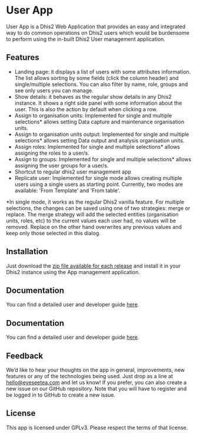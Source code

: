 # User App

User App is a Dhis2 Web Application that provides an easy and integrated way to do common operations on Dhis2 users which would be burdensome to perform using the in-built Dhis2 User management application.

## Features

- Landing page: it displays a list of users with some attributes information. The list allows sorting by some fields (click the column header) and single/multiple selections. You can also filter by name, role, groups and see only users you can manage.
- Show details:  it behaves as the regular show details in any Dhis2 instance. It shows a right side panel with some information about the user. This is also the action by default when clicking a row.
- Assign to organisation units: Implemented for single and multiple selections* allows setting Data capture and maintenance organisation units.
- Assign to organisation units output: Implemented for single and multiple selections* allows setting Data output and analysis organisation units.
- Assign roles: Implemented for single and multiple selections* allows assigning the roles to a user/s.
- Assign to groups: Implemented for single and multiple selections* allows assigning the user groups for a user/s.
- Shortcut to regular dhis2 user management app
- Replicate user: Implemented for single mode allows creating multiple users using a single users as starting point. Currently, two modes are available: 'From Template' and 'From table'.

\*In single mode, it works as the regular Dhis2 vanilla feature. For multiple selections, the changes can be saved using one of two strategies: merge or replace. The merge strategy will add the selected entities (organisation units, roles, etc) to the current values each user had, no values will be removed. Replace on the other hand overwrites any previous values and keep only those selected in this dialog.

## Installation

Just download the [zip file available for each release](https://github.com/EyeSeeTea/user-extended-app/releases) and install it in your Dhis2 instance using the App management application.

## Documentation

You can find a detailed user and developer guide [here](https://docs.google.com/document/d/1XdU57_WvAEJv-grdnXkpqh1K9DY5QUYl-8Bl0vEuboM/edit#).

## Documentation

You can find a detailed user and developer guide [here](https://docs.google.com/document/d/1XdU57_WvAEJv-grdnXkpqh1K9DY5QUYl-8Bl0vEuboM/edit#).

## Feedback

We’d like to hear your thoughts on the app in general, improvements, new features or any of the technologies being used. Just drop as a line at hello@eyeseetea.com and let us know! If you prefer, you can also create a new issue on our GitHub repository. Note that you will have to register and be logged in to GitHub to create a new issue.

## License

This app is licensed under GPLv3. Please respect the terms of that license.
